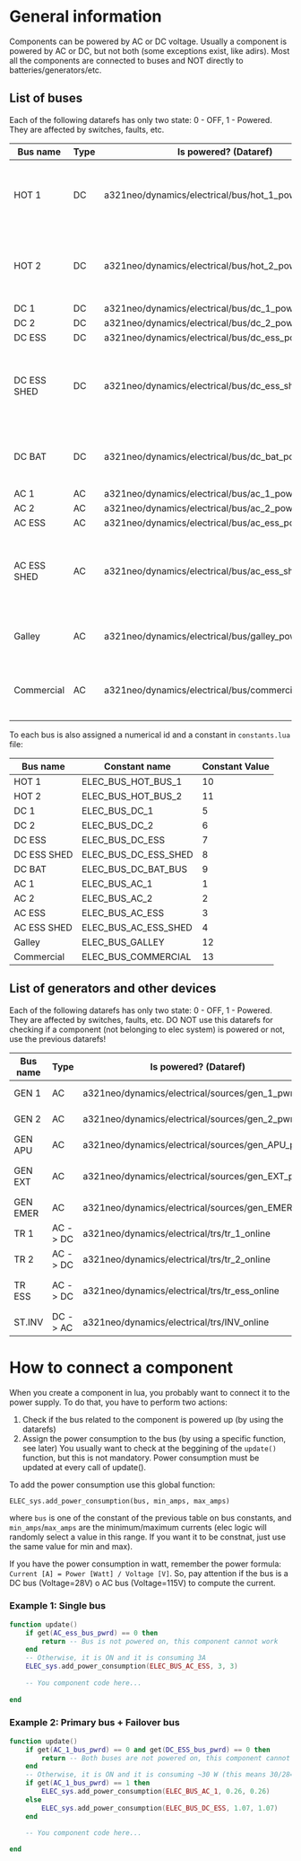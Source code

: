 # General information
Components can be powered by AC or DC voltage. Usually a component is powered by
AC or DC, but not both (some exceptions exist, like adirs). Most all the components are
connected to buses and NOT directly to batteries/generators/etc. 

## List of buses
Each of the following datarefs has only two state: 0 - OFF, 1 - Powered. They are affected by switches, faults, etc.

| Bus name    | Type | Is powered?  (Dataref)                              | Note                                                                          |
|-------------|------|-----------------------------------------------------|-------------------------------------------------------------------------------|
| HOT 1       | DC   | a321neo/dynamics/electrical/bus/hot_1_powered       | Directly connected to BAT 1. Battery switch does not affect this bus.         |
| HOT 2       | DC   | a321neo/dynamics/electrical/bus/hot_2_powered       | Directly connected to BAT 2. Battery switch does not affect this bus.         |
| DC 1        | DC   | a321neo/dynamics/electrical/bus/dc_1_powered        |                                                                               |
| DC 2        | DC   | a321neo/dynamics/electrical/bus/dc_2_powered        |                                                                               |
| DC ESS      | DC   | a321neo/dynamics/electrical/bus/dc_ess_powered      |                                                                               |
| DC ESS SHED | DC   | a321neo/dynamics/electrical/bus/dc_ess_shed_powered | Part of the DC ESS bus that can be powered off under some failure conditions. |
| DC BAT      | DC   | a321neo/dynamics/electrical/bus/dc_bat_powered      | Battery interconnection bus. This is not necessarily powered.                 |
| AC 1        | AC   | a321neo/dynamics/electrical/bus/ac_1_powered        |                                                                               |
| AC 2        | AC   | a321neo/dynamics/electrical/bus/ac_2_powered        |                                                                               |
| AC ESS      | AC   | a321neo/dynamics/electrical/bus/ac_ess_powered      |                                                                               |
| AC ESS SHED | AC   | a321neo/dynamics/electrical/bus/ac_ess_shed_powered | Part of the AC ESS bus that can be powered off under some failure conditions. |
| Galley      | AC   | a321neo/dynamics/electrical/bus/galley_powered      | Main and secondary galley, in-seat power supply.                              |
| Commercial  | AC   | a321neo/dynamics/electrical/bus/commercial_powered  | Cabin and cargo lights, toilets, entertainment, etc.                          |

To each bus is also assigned a numerical id and a constant in `constants.lua` file:

| Bus name    | Constant name        | Constant Value |
|-------------|----------------------|----------------|
| HOT 1       | ELEC_BUS_HOT_BUS_1   | 10             |
| HOT 2       | ELEC_BUS_HOT_BUS_2   | 11             |
| DC 1        | ELEC_BUS_DC_1        | 5              |
| DC 2        | ELEC_BUS_DC_2        | 6              |
| DC ESS      | ELEC_BUS_DC_ESS      | 7              |
| DC ESS SHED | ELEC_BUS_DC_ESS_SHED | 8              |
| DC BAT      | ELEC_BUS_DC_BAT_BUS  | 9              |
| AC 1        | ELEC_BUS_AC_1        | 1              |
| AC 2        | ELEC_BUS_AC_2        | 2              |
| AC ESS      | ELEC_BUS_AC_ESS      | 3              |
| AC ESS SHED | ELEC_BUS_AC_ESS_SHED | 4              |
| Galley      | ELEC_BUS_GALLEY      | 12             |
| Commercial  | ELEC_BUS_COMMERCIAL  | 13             |

## List of generators and other devices
Each of the following datarefs has only two state: 0 - OFF, 1 - Powered. They are affected by switches, faults, etc. DO NOT use this datarefs for checking if a component (not belonging to elec system) is powered or not, use the previous datarefs!

| Bus name | Type     | Is powered?  (Dataref)                           | Note                      |
|----------|----------|--------------------------------------------------|---------------------------|
| GEN 1    | AC       | a321neo/dynamics/electrical/sources/gen_1_pwr    | Engine 1 generator        |
| GEN 2    | AC       | a321neo/dynamics/electrical/sources/gen_2_pwr    | Engine 2 generator        |
| GEN APU  | AC       | a321neo/dynamics/electrical/sources/gen_APU_pwr  | APU generator             |
| GEN EXT  | AC       | a321neo/dynamics/electrical/sources/gen_EXT_pwr  | External power supply     |
| GEN EMER | AC       | a321neo/dynamics/electrical/sources/gen_EMER_pwr | RAT generator             |
| TR 1     | AC -> DC | a321neo/dynamics/electrical/trs/tr_1_online      | Transformer Rectifier 1   |
| TR 2     | AC -> DC | a321neo/dynamics/electrical/trs/tr_2_online      | Transformer Rectifier 2   |
| TR ESS   | AC -> DC | a321neo/dynamics/electrical/trs/tr_ess_online    | Transformer Rectifier ESS |
| ST.INV   | DC -> AC | a321neo/dynamics/electrical/trs/INV_online       | Static Inverter           |


# How to connect a component

When you create a component in lua, you probably want to connect it to the power supply. To do that, you have to perform two actions:
1. Check if the bus related to the component is powered up (by using the datarefs)
2. Assign the power consumption to the bus (by using a specific function, see later)
You usually want to check at the beggining of the `update()` function, but this is not mandatory. Power consumption must be updated at every call of update().

To add the power consumption use this global function:

  `ELEC_sys.add_power_consumption(bus, min_amps, max_amps)`

where `bus` is one of the constant of the previous table on bus constants, and `min_amps`/`max_amps` are the minimum/maximum currents (elec logic will randomly select a value in this range. If you want it to be constnat, just use the same value for min and max).

If you have the power consumption in watt, remember the power formula: `Current [A] = Power [Watt] / Voltage [V]`. So, pay attention if the bus is a DC bus (Voltage=28V) o AC bus (Voltage=115V) to compute the current. 

### Example 1: Single bus

```lua
function update()
    if get(AC_ess_bus_pwrd) == 0 then
        return -- Bus is not powered on, this component cannot work
    end
    -- Otherwise, it is ON and it is consuming 3A
    ELEC_sys.add_power_consumption(ELEC_BUS_AC_ESS, 3, 3)
    
    -- You component code here...
    
end
```

### Example 2: Primary bus + Failover bus
```lua
function update()
    if get(AC_1_bus_pwrd) == 0 and get(DC_ESS_bus_pwrd) == 0 then
        return -- Both buses are not powered on, this component cannot work
    end
    -- Otherwise, it is ON and it is consuming ~30 W (this means 30/28=1.07A in DC and 30/115=0.26A in AC)
    if get(AC_1_bus_pwrd) == 1 then
        ELEC_sys.add_power_consumption(ELEC_BUS_AC_1, 0.26, 0.26)
    else
        ELEC_sys.add_power_consumption(ELEC_BUS_DC_ESS, 1.07, 1.07)
    end
    
    -- You component code here...

end
```
